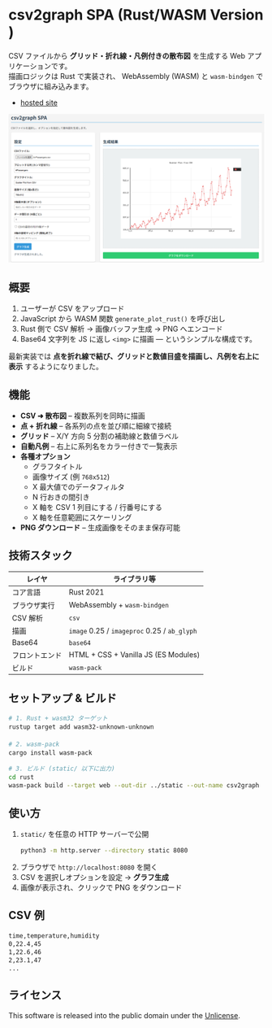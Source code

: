 # csv2graph SPA (Rust/WASM Version)

CSV ファイルから **グリッド・折れ線・凡例付きの散布図** を生成する Web アプリケーションです。  
描画ロジックは Rust で実装され、 WebAssembly (WASM) と `wasm‑bindgen` でブラウザに組み込みます。
- [hosted site](https://ryogrid.github.io/csv2graph-go-wasm/)

![SPA Screenshot](./screenshot.png)

## 概要

1. ユーザーが CSV をアップロード  
2. JavaScript から WASM 関数 `generate_plot_rust()` を呼び出し  
3. Rust 側で CSV 解析 → 画像バッファ生成 → PNG へエンコード  
4. Base64 文字列を JS に返し `<img>` に描画 ― というシンプルな構成です。  

最新実装では **点を折れ線で結び、グリッドと数値目盛を描画し、凡例を右上に表示** するようになりました。

## 機能

* **CSV ➜ 散布図** – 複数系列を同時に描画  
* **点 + 折れ線** – 各系列の点を並び順に細線で接続  
* **グリッド** – X/Y 方向 5 分割の補助線と数値ラベル  
* **自動凡例** – 右上に系列名をカラー付きで一覧表示  
* **各種オプション**  
  * グラフタイトル  
  * 画像サイズ (例 `768x512`)  
  * X 最大値でのデータフィルタ  
  * N 行おきの間引き  
  * X 軸を CSV 1 列目にする / 行番号にする  
  * X 軸を任意範囲にスケーリング  
* **PNG ダウンロード** – 生成画像をそのまま保存可能

## 技術スタック

| レイヤ      | ライブラリ等 |
|-------------|-------------|
| コア言語    | Rust 2021 |
| ブラウザ実行| WebAssembly + `wasm‑bindgen` |
| CSV 解析    | `csv` |
| 描画        | `image` 0.25 / `imageproc` 0.25 / `ab_glyph`  |
| Base64      | `base64` |
| フロントエンド| HTML + CSS + Vanilla JS (ES Modules) |
| ビルド      | `wasm‑pack` |

## セットアップ & ビルド

```bash
# 1. Rust + wasm32 ターゲット
rustup target add wasm32-unknown-unknown

# 2. wasm‑pack
cargo install wasm-pack
```

```bash
# 3. ビルド (static/ 以下に出力)
cd rust
wasm-pack build --target web --out-dir ../static --out-name csv2graph
```

## 使い方

1. `static/` を任意の HTTP サーバーで公開  
   ```bash
   python3 -m http.server --directory static 8080
   ```  
2. ブラウザで `http://localhost:8080` を開く  
3. CSV を選択しオプションを設定 → **グラフ生成**  
4. 画像が表示され、クリックで PNG をダウンロード

## CSV 例

```csv
time,temperature,humidity
0,22.4,45
1,22.6,46
2,23.1,47
...
```

## ライセンス

This software is released into the public domain under the [Unlicense](https://unlicense.org/).
